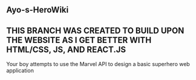 ## Ayo-s-HeroWiki
## THIS BRANCH WAS CREATED TO BUILD UPON THE WEBSITE AS I GET BETTER WITH HTML/CSS, JS, AND REACT.JS

Your boy attempts to use the Marvel API to design a basic superhero web application
